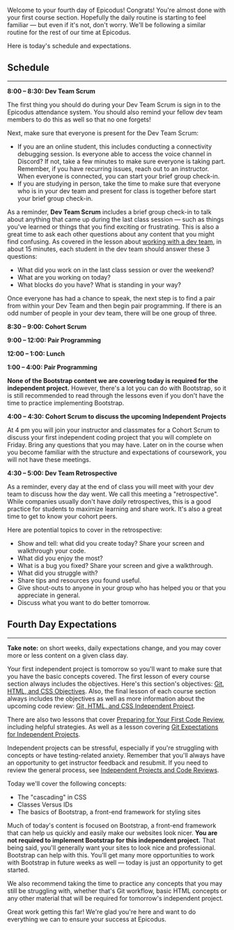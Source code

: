 Welcome to your fourth day of Epicodus! Congrats! You're almost done with your first course section. Hopefully the daily routine is starting to feel familiar — but even if it's not, don't worry. We'll be following a similar routine for the rest of our time at Epicodus.

Here is today's schedule and expectations.

## Schedule

---

**8:00 – 8:30: Dev Team Scrum**

The first thing you should do during your Dev Team Scrum is sign in to the Epicodus attendance system. You should also remind your fellow dev team members to do this as well so that no one forgets!

Next, make sure that everyone is present for the Dev Team Scrum: 

- If you are an online student, this includes conducting a connectivity debugging session. Is everyone able to access the voice channel in Discord? If not, take a few minutes to make sure everyone is taking part. Remember, if you have recurring issues, reach out to an instructor. When everyone is connected, you can start your brief group check-in.
- If you are studying in person, take the time to make sure that everyone who is in your dev team and present for class is together before start your brief group check-in.

As a reminder, **Dev Team Scrum** includes a brief group check-in to talk about anything that came up during the last class session — such as things you've learned or things that you find exciting or frustrating. This is also a great time to ask each other questions about any content that you might find confusing. As covered in the lesson about [working with a dev team](https://new.learnhowtoprogram.com/introduction-to-programming/getting-started-with-intro-to-programming/working-with-a-dev-team), in about 15 minutes, each student in the dev team should answer these 3 questions:

* What did you work on in the last class session or over the weekend?
* What are you working on today?
* What blocks do you have? What is standing in your way?

Once everyone has had a chance to speak, the next step is to find a pair from within your Dev Team and then begin pair programming. If there is an odd number of people in your dev team, there will be one group of three. 

**8:30 – 9:00: Cohort Scrum**

**9:00 – 12:00: Pair Programming** 

**12:00 – 1:00: Lunch**

**1:00 – 4:00: Pair Programming**

**None of the Bootstrap content we are covering today is required for the independent project.** However, there's a lot you can do with Bootstrap, so it is still recommended to read through the lessons even if you don't have the time to practice implementing Bootstrap. 

**4:00 – 4:30: Cohort Scrum to discuss the upcoming Independent Projects**

At 4 pm you will join your instructor and classmates for a Cohort Scrum to discuss your first independent coding project that you will complete on Friday. Bring any questions that you may have. Later on in the course when you become familiar with the structure and expectations of coursework, you will not have these meetings.

**4:30 – 5:00: Dev Team Retrospective**

As a reminder, every day at the end of class you will meet with your dev team to discuss how the day went. We call this meeting a "retrospective". While companies usually don't have _daily_ retrospectives, this is a good practice for students to maximize learning and share work. It's also a great time to get to know your cohort peers.

Here are potential topics to cover in the retrospective:

* Show and tell: what did you create today? Share your screen and walkthrough your code.
* What did you enjoy the most?
* What is a bug you fixed? Share your screen and give a walkthrough.
* What did you struggle with?
* Share tips and resources you found useful.
* Give shout-outs to anyone in your group who has helped you or that you appreciate in general.
* Discuss what you want to do better tomorrow.

## Fourth Day Expectations

---

**Take note:** on short weeks, daily expectations change, and you may cover more or less content on a given class day.

Your first independent project is tomorrow so you'll want to make sure that you have the basic concepts covered. The first lesson of every course section always includes the objectives. Here's this section's objectives: [Git, HTML, and CSS Objectives](https://new.learnhowtoprogram.com/introduction-to-programming/git-html-and-css/git-html-and-css-objectives). Also, the final lesson of each course section always includes the objectives as well as more information about the upcoming code review: [Git, HTML, and CSS Independent Project](https://new.learnhowtoprogram.com/introduction-to-programming/git-html-and-css/git-html-and-css-independent-project).

There are also two lessons that cover [Preparing for Your First Code Review](https://new.learnhowtoprogram.com/introduction-to-programming/git-html-and-css/homework-preparing-for-your-first-code-review), including helpful strategies. As well as a lesson covering [Git Expectations for Independent Projects](https://new.learnhowtoprogram.com/introduction-to-programming/git-html-and-css/homework-git-expectations-for-independent-projects).

Independent projects can be stressful, especially if you're struggling with concepts or have testing-related anxiety. Remember that you'll always have an opportunity to get instructor feedback and resubmit. If you need to review the general process, see [Independent Projects and Code Reviews](https://new.learnhowtoprogram.com/introduction-to-programming/getting-started-at-epicodus/independent-projects-and-code-reviews).

Today we'll cover the following concepts:

* The "cascading" in CSS
* Classes Versus IDs
* The basics of Bootstrap, a front-end framework for styling sites

Much of today's content is focused on Bootstrap, a front-end framework that can help us quickly and easily make our websites look nicer. **You are not required to implement Bootstrap for this independent project.** That being said, you'll generally want your sites to look nice and professional. Bootstrap can help with this. You'll get many more opportunities to work with Bootstrap in future weeks as well — today is just an opportunity to get started.

We also recommend taking the time to practice any concepts that you may still be struggling with, whether that's Git workflow, basic HTML concepts or any other material that will be required for tomorrow's independent project.

Great work getting this far! We're glad you're here and want to do everything we can to ensure your success at Epicodus.
